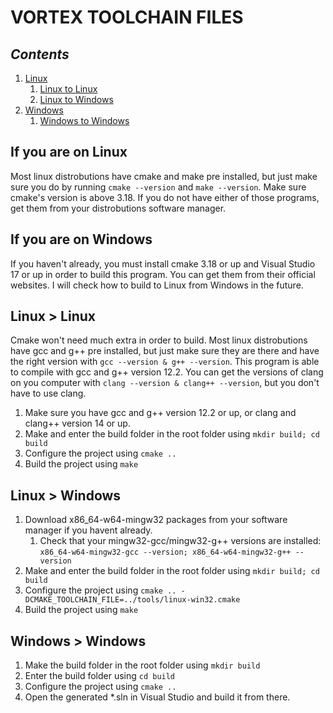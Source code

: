 # VORTEX TOOLCHAIN FILES

## *Contents*

1. [Linux](#if-you-are-on-linux)
    1. [Linux to Linux](#linux--linux)
    2. [Linux to Windows](#linux--windows)
2. [Windows](#if-you-are-on-windows)
    1. [Windows to Windows](#windows--windows)

## If you are on Linux

Most linux distrobutions have cmake and make pre installed, but just make sure you do by running ``cmake --version`` and ``make --version``. Make sure cmake's version is above 3.18. If you do not have either of those programs, get them from your distrobutions software manager.

## If you are on Windows

If you haven't already, you must install cmake 3.18 or up and Visual Studio 17 or up in order to build this program. You can get them from their official websites. I will check how to build to Linux from Windows in the future.

## Linux > Linux

Cmake won't need much extra in order to build. Most linux distrobutions have gcc and g++ pre installed, but just make sure they are there and have the right version with ``gcc --version & g++ --version``. This program is able to compile with gcc and g++ version 12.2. You can get the versions of clang on you computer with ``clang --version & clang++ --version``, but you don't have to use clang.

1. Make sure you have gcc and g++ version 12.2 or up, or clang and clang++ version 14 or up.
2. Make and enter the build folder in the root folder using ``mkdir build; cd build``
3. Configure the project using ``cmake ..``
4. Build the project using ``make``

## Linux > Windows

1. Download x86_64-w64-mingw32 packages from your software manager if you havent already.
    1. Check that your mingw32-gcc/mingw32-g++ versions are installed: ``x86_64-w64-mingw32-gcc --version; x86_64-w64-mingw32-g++ --version``
2. Make and enter the build folder in the root folder using ``mkdir build; cd build``
4. Configure the project using ``cmake .. -DCMAKE_TOOLCHAIN_FILE=../tools/linux-win32.cmake``
5. Build the project using ``make``

## Windows > Windows

1. Make the build folder in the root folder using ``mkdir build``
2. Enter the build folder using ``cd build``
3. Configure the project using ``cmake ..``
4. Open the generated *.sln in Visual Studio and build it from there.
